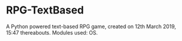 # RPG-TextBased
A Python powered text-based RPG game, created on 12th March 2019, 15:47 thereabouts.
Modules used:
OS.
